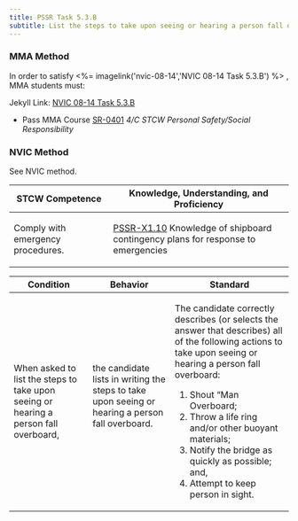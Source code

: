 ```yaml
---
title: PSSR Task 5.3.B 
subtitle: List the steps to take upon seeing or hearing a person fall overboard
---
```



### MMA Method

In order to satisfy <%= imagelink('nvic-08-14','NVIC 08-14  Task  5.3.B') %> , MMA students must:

Jekyll Link: [NVIC 08-14  Task  5.3.B](/stcw23/assets/images/nvic-08-14.pdf)

* Pass MMA Course  [SR-0401](SR-0401) *4/C STCW Personal Safety/Social Responsibility*


### NVIC Method

<a onclick="togglevisibility('nvic_methods')" >See NVIC method.</a>

<div id='nvic_methods' class='hide'>

<table>
<thead>
<tr>
<th class='forty'> STCW Competence </th>
<th class='sixty'> Knowledge, Understanding, and Proficiency </th>
</tr>
</thead>




<tbody>
<tr><td markdown='1'>

Comply with emergency procedures.

</td><td markdown='1'>

[PSSR-X1.10](../../tables/614.html#PSSR-X1.10) Knowledge of shipboard contingency plans for response to emergencies

</td></tr>


</tbody>
</table>


<table>
<thead>
<tr><th class='twenty'>  Condition </th><th class='twenty'> Behavior </th><th  class='sixty'>Standard </th></tr>
</thead>
<tbody >



<tr><td markdown='1'>

When asked to list the steps to take upon seeing or hearing a person fall overboard,

</td><td markdown='1'>

the candidate lists in writing the steps to take upon seeing or hearing a person fall overboard.

<br>

<div class="tooltip">
<span class="tooltiptext">
</span>
</div>


</td><td markdown='1'>

The candidate correctly describes (or selects the answer that describes) all of the following actions to take upon seeing or hearing a person fall overboard:
 
1.  Shout “Man Overboard; 
2.  Throw a life ring and/or other buoyant materials; 
3.  Notify the bridge as quickly as possible; and, 
4.  Attempt to keep person in sight.

</td></tr>
</tbody>
</table>
</div>
